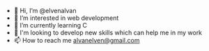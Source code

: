 - 👋 Hi, I’m @elvenalvan
- 👀 I’m interested in web development
- 🌱 I’m currently learning C
- 💞️ I'm looking to develop new skills which can help me in my work
- 📫 How to reach me alvanelven@gmail.com

<!---
elvenalvan/elvenalvan is a ✨ special ✨ repository because its `README.md` (this file) appears on your GitHub profile.
You can click the Preview link to take a look at your changes.
--->
